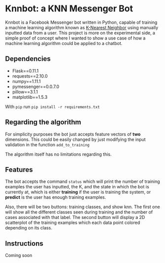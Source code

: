# Knnbot: a KNN Messenger Bot

Knnbot is a Facebook Messenger bot written in Python, capable of training a machine learning algorithm known as [K-Nearest Neighbor](https://en.wikipedia.org/wiki/K-nearest_neighbors_algorithm) using manually inputted data from a user. This project is more on the experimental side, a simple proof of concept where I wanted to show a use case of how a machine learning algorithm could be applied to a chatbot.

## Dependencies
- Flask==0.11.1
- requests==2.10.0
- numpy==1.11.1
- pymessenger==0.0.7.0
- pillow==3.1.1
- matplotlib==1.5.3

With `pip` run `pip install -r requirements.txt`

## Regarding the algorithm
For simplicity purposes the bot just accepts feature vectors of **two** dimensions. This could be easily changed by just modifying the input validation in the function `add_to_training`

The algorithm itself has no limitations regarding this.


## Features
The bot accepts the command `status` which will print the number of training examples the user has inputted, the K, and the state in which the bot is currently at, which is either **training** if the user is training the system, or **predict** is the user has enough training examples.

Also, there will be two buttons: training classes, and show knn. The first one will show all the different classes seen during training and the number of cases associated with that label. The second button will display a 2D scatterplot of the training examples which each data point colored depending on its class.


## Instructions
Coming soon
